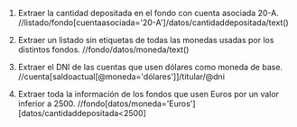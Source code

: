 1. Extraer la cantidad depositada en el fondo con cuenta asociada 20-A.
//listado/fondo[cuentaasociada='20-A']/datos/cantidaddepositada/text()

2. Extraer un listado sin etiquetas de todas las monedas usadas por los distintos fondos.
//fondo/datos/moneda/text()

3. Extraer el DNI de las cuentas que usen dólares como moneda de base.
//cuenta[saldoactual[@moneda='dólares']]/titular/@dni

4. Extraer toda la información de los fondos que usen Euros por un valor inferior a 2500.
//fondo[datos/moneda='Euros'][datos/cantidaddepositada<2500]
